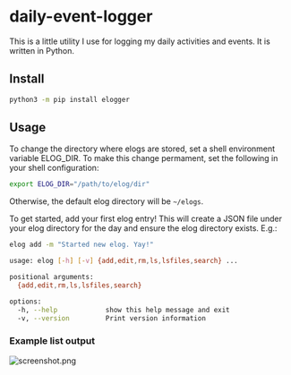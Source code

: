 # daily-event-logger

This is a little utility I use for logging my daily activities and events. It is written in Python.

## Install

```bash
python3 -m pip install elogger
```

## Usage

To change the directory where elogs are stored, set a shell environment variable ELOG_DIR. To make this change permament, set the following in your shell configuration:

```bash
export ELOG_DIR="/path/to/elog/dir"
```

Otherwise, the default elog directory will be `~/elogs`.

To get started, add your first elog entry! This will create a JSON file under your elog directory for the day and ensure the elog directory exists. E.g.:

```bash
elog add -m "Started new elog. Yay!"
```

```bash
usage: elog [-h] [-v] {add,edit,rm,ls,lsfiles,search} ...

positional arguments:
  {add,edit,rm,ls,lsfiles,search}

options:
  -h, --help            show this help message and exit
  -v, --version         Print version information
```

### Example list output
![screenshot.png](/screenshot.png)

